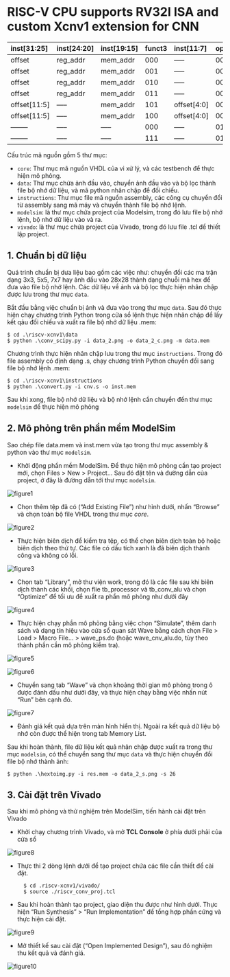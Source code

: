 # RISC-V CPU supports RV32I ISA and custom Xcnv1 extension for CNN

| **inst\[31:25\]** | **inst\[24:20\]** | **inst\[19:15\]** | **funct3** | **inst\[11:7\]** | **opcode** | **Tên lệnh** |
|:------------------|:------------------|:------------------|:-----------|:-----------------|:-----------|:-------------|
| offset            | reg_addr          | mem_addr          | 000        | —–               | 0001011    | Xcnv.LBIMG   |
| offset            | reg_addr          | mem_addr          | 001        | —–               | 0001011    | Xcnv.LBKN    |
| offset            | reg_addr          | mem_addr          | 010        | —–               | 0001011    | Xcnv.LHIMG   |
| offset            | reg_addr          | mem_addr          | 011        | —–               | 0001011    | Xcnv.LHKN    |
| offset\[11:5\]    | —–                | mem_addr          | 101        | offset\[4:0\]    | 0001011    | Xcnv.SHCNV   |
| offset\[11:5\]    | —–                | mem_addr          | 100        | offset\[4:0\]    | 0001011    | Xcnv.SWCNV   |
| ——–               | —–                | —–                | 000        | —–               | 0101011    | Xcnv.CONV    |
| ——–               | —–                | —–                | 111        | —–               | 0101011    | Xcnv.CLCNV   |

Cấu trúc mã nguồn gồm 5 thư mục:

* `core`: Thư mục mã nguồn VHDL của vi xử lý, và các testbench để thực hiện mô phỏng.
* `data`: Thư mục chứa ảnh đầu vào, chuyển ảnh đầu vào và bộ lọc thành file bộ nhớ dữ liệu, và mã python nhân chập để đối chiếu.
* `instructions`: Thư mục file mã nguồn assembly, các công cụ chuyển đổi từ assembly sang mã máy và chuyển thành file bộ nhớ lệnh.
* `modelsim`: là thư mục chứa project của Modelsim, trong đó lưu file bộ nhớ lệnh, bộ nhớ dữ liệu vào và ra.
* `vivado`: là thư mục chứa project của Vivado, trong đó lưu file .tcl để thiết lập project.

## 1. Chuẩn bị dữ liệu

Quá trinh chuẩn bị dưa liệu bao gồm các việc như: chuyển đổi các ma trận dạng 3x3, 5x5, 7x7 hay ảnh đầu vào 28x28 thành dạng chuỗi mã hex để đưa vào file bộ nhớ lệnh. Các dữ liệu về ảnh và bộ lọc thực hiện nhân chập được lưu trong thư mục `data`.

Bắt đầu bằng việc chuẩn bị ảnh và đưa vào trong thư mục `data`. Sau đó thực hiện chạy chương trình Python trong cửa sổ lệnh thực hiện nhân chập để lấy kết qảu đối chiếu và xuất ra file bộ nhớ dữ liệu .mem:

    $ cd .\riscv-xcnv1\data
    $ python .\conv_scipy.py -i data_2.png -o data_2_c.png -m data.mem

Chương trình thực hiện nhân chập lưu trong thư mục `instructions`. Trong đó file assembly có định dạng .s, chạy chương trình Python chuyển đổi sang file bộ nhớ lệnh .mem:

    $ cd .\riscv-xcnv1\instructions
    $ python .\convert.py -i cnv.s -o inst.mem

Sau khi xong, file bộ nhớ dữ liệu và bộ nhớ lệnh cần chuyển đến thư mục `modelsim` để thực hiện mô phỏng

## 2. Mô phỏng trên phần mềm ModelSim

Sao chép file data.mem và inst.mem vừa tạo trong thư mục assembly & python vào thư mục `modelsim`.

* Khởi động phần mềm ModelSim. Để thực hiện mô phỏng cần tạo project mới, chọn Files > New > Project… Sau đó đặt tên và đường dẫn của project, ở đây là đường dẫn tới thư mục `modelsim`.

![figure1](imgref/mds_create_proj.jpg)

* Chọn thêm tệp đã có (“Add Existing File”) như hình dưới, nhấn “Browse” và chọn toàn bộ file VHDL trong thư mục *core*.

![figure2](imgref/mds_add.jpg)

* Thực hiện biên dịch để kiểm tra tệp, có thể chọn biên dịch toàn bộ hoặc biên dịch theo thứ tự. Các file có dấu tích xanh là đã biên dịch thành công và không có lỗi.

![figure3](imgref/mds_compile.jpg)

* Chọn tab “Library”, mở thư viện work, trong đó là các file sau khi biên dịch thành các khối, chọn flie tb_processor và tb_conv_alu và chọn “Optimize” để tối ưu để xuất ra phần mô phỏng như dưới đây

![figure4](imgref/mds_opt.jpg)

* Thực hiện chạy phần mô phỏng bằng việc chọn “Simulate”, thêm danh sách và dạng tín hiệu vào cửa sổ quan sát Wave bằng cách chọn File > Load > Macro File… > wave_ps.do (hoặc wave_cnv_alu.do, tùy theo thành phần cần mô phỏng kiểm tra).
  
![figure5](imgref/mds_sim.jpg)

![figure6](imgref/mds_wave.jpg)

* Chuyển sang tab “Wave” và chọn khoảng thời gian mô phỏng trong ô được đánh dấu như dưới đây, và thực hiện chạy bằng việc nhấn nút “Run” bên cạnh đó.

![figure7](imgref/mds_wave_run.jpg)

* Đánh giá kết quả dựa trên màn hình hiển thị. Ngoài ra kết quả dữ liệu bộ nhớ còn được thể hiện trong tab Memory List. 

Sau khi hoàn thành, file dữ liệu kết quả nhân chập được xuất ra trong thư mục `modelsim`, có thể chuyển sang thư mục `data` và thực hiện chuyển đổi file bộ nhớ thành ảnh:

    $ python .\hextoimg.py -i res.mem -o data_2_s.png -s 26

## 3. Cài đặt trên Vivado

Sau khi mô phỏng và thử nghiệm trên ModelSim, tiến hành cài đặt trên Vivado

* Khởi chạy chương trình Vivado, và mở **TCL Console** ở phía dưới phải của cửa sổ

![figure8](imgref/vvd_tcl.jpg)

* Thực thi 2 dòng lệnh dưới để tạo project chứa các file cần thiết để cài đặt.

        $ cd .riscv-xcnv1/vivado/
        $ source ./riscv_conv_proj.tcl

* Sau khi hoàn thành tạo project, giao diện thu được như hình dưới. Thực hiện “Run Synthesis” > “Run Implementation” để tổng hợp phần cứng và thực hiện cài đặt.

![figure9](imgref/vvd_impl.jpg)

* Mở thiết kế sau cài đặt (“Open Implemented Design”), sau đó nghiệm thu kết quả và đánh giá.  

![figure10](imgref/vvd_res.jpg)
